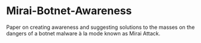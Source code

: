 # Mirai-Botnet-Awareness
Paper on creating awareness and suggesting solutions to the masses on the dangers of a botnet malware à la mode known as Mirai Attack.
